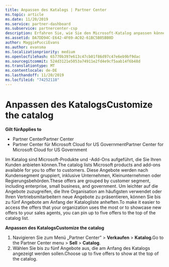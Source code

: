 ```yaml
---
title: Anpassen des Katalogs | Partner Center
ms.topic: article
ms.date: 11/20/2019
ms.service: partner-dashboard
ms.subservice: partnercenter-csp
description: Erfahren Sie, wie Sie den Microsoft-Katalog anpassen können, um den Zugriff auf die von Ihrer Organisation am häufigsten verwendeten Partnerangebote oder Produkte zu vereinfachen.
ms.assetid: DA7DD94C-E642-4F69-AC02-61BC5B05BB0D
author: MaggiePucciEvans
ms.author: evansma
ms.localizationpriority: medium
ms.openlocfilehash: 65770b397e613c47cb01f86d97c47e6eb9bf9dac
ms.sourcegitcommit: 524d3121e5053a74911e2fd4e9cf5aab14f6b48d
ms.translationtype: MT
ms.contentlocale: de-DE
ms.lasthandoff: 11/20/2019
ms.locfileid: "74252118"
---
```

# <a name="customize-the-catalog"></a><span data-ttu-id="24a2e-103">Anpassen des Katalogs</span><span class="sxs-lookup"><span data-stu-id="24a2e-103">Customize the catalog</span></span>

<span data-ttu-id="24a2e-104">**Gilt für**</span><span class="sxs-lookup"><span data-stu-id="24a2e-104">**Applies to**</span></span>

-  <span data-ttu-id="24a2e-105">Partner Center</span><span class="sxs-lookup"><span data-stu-id="24a2e-105">Partner Center</span></span>
-  <span data-ttu-id="24a2e-106">Partner Center für Microsoft Cloud for US Government</span><span class="sxs-lookup"><span data-stu-id="24a2e-106">Partner Center for Microsoft Cloud for US Government</span></span>


<span data-ttu-id="24a2e-107">Im Katalog sind Microsoft-Produkte und -Add-Ons aufgeführt, die Sie Ihren Kunden anbieten können.</span><span class="sxs-lookup"><span data-stu-id="24a2e-107">The catalog lists Microsoft products and add-ons available for you to offer to customers.</span></span> <span data-ttu-id="24a2e-108">Diese Angebote werden nach Kundensegment gruppiert, inklusive Unternehmen, Kleinunternehmen oder Regierungsbehörden.</span><span class="sxs-lookup"><span data-stu-id="24a2e-108">These offers are grouped by customer segment, including enterprise, small business, and government.</span></span> <span data-ttu-id="24a2e-109">Um leichter auf die Angebote zuzugreifen, die Ihre Organisation am häufigsten verwendet oder Ihren Vertriebsmitarbeitern neue Angebote zu präsentieren, können Sie bis zu fünf Angebote am Anfang der Katalogliste anheften.</span><span class="sxs-lookup"><span data-stu-id="24a2e-109">To make it easier to access the offers that your organization uses the most or to showcase new offers to your sales agents, you can pin up to five offers to the top of the catalog list.</span></span>

<span data-ttu-id="24a2e-110">**Anpassen des Katalogs**</span><span class="sxs-lookup"><span data-stu-id="24a2e-110">**Customize the catalog**</span></span>

1.  <span data-ttu-id="24a2e-111">Navigieren Sie zum Menü „Partner Center” &gt; **Verkaufen** &gt; **Katalog**.</span><span class="sxs-lookup"><span data-stu-id="24a2e-111">Go to the Partner Center menu &gt; **Sell** &gt; **Catalog**.</span></span>
2.  <span data-ttu-id="24a2e-112">Wählen Sie bis zu fünf Angebote aus, die am Anfang des Katalogs angezeigt werden sollen.</span><span class="sxs-lookup"><span data-stu-id="24a2e-112">Choose up to five offers to show at the top of the catalog.</span></span>

 

 



